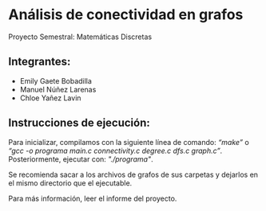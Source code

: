 # Análisis de conectividad en grafos

Proyecto Semestral: Matemáticas Discretas

## Integrantes:
- Emily Gaete Bobadilla
- Manuel Núñez Larenas
- Chloe Yañez Lavin

## Instrucciones de ejecución:

Para inicializar, compilamos con la siguiente línea de comando: *“make”* o *“gcc -o programa main.c connectivity.c degree.c dfs.c graph.c”*.
Posteriormente, ejecutar con: *"./programa"*.

Se recomienda sacar a los archivos de grafos de sus carpetas y dejarlos en el mismo directorio que el ejecutable.

Para más información, leer el informe del proyecto.
